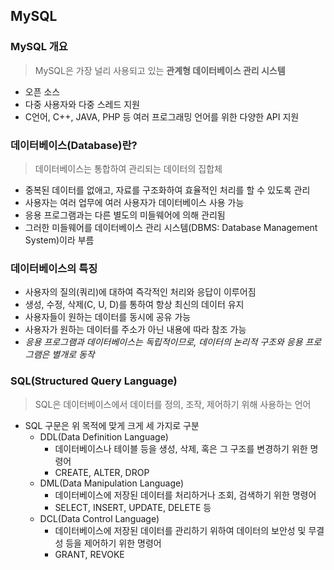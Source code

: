 ## MySQL

### MySQL 개요
> MySQL은 가장 널리 사용되고 있는 **관계형 데이터베이스 관리 시스템**
- 오픈 소스
- 다중 사용자와 다중 스레드 지원
- C언어, C++, JAVA, PHP 등 여러 프로그래밍 언어를 위한 다양한 API 지원

### 데이터베이스(Database)란?
> 데이터베이스는 통합하여 관리되는 데이터의 집합체
- 중복된 데이터를 없애고, 자료를 구조화하여 효율적인 처리를 할 수 있도록 관리
- 사용자는 여러 업무에 여러 사용자가 데이터베이스 사용 가능
- 응용 프로그램과는 다른 별도의 미들웨어에 의해 관리됨
- 그러한 미들웨어를 데이터베이스 관리 시스템(DBMS: Database Management System)이라 부름

### 데이터베이스의 특징
- 사용자의 질의(쿼리)에 대하여 즉각적인 처리와 응답이 이루어짐
- 생성, 수정, 삭제(C, U, D)를 통하여 항상 최신의 데이터 유지
- 사용자들이 원하는 데이터를 동시에 공유 가능
- 사용자가 원하는 데이터를 주소가 아닌 내용에 따라 참조 가능
- *응용 프로그램과 데이터베이스는 독립적이므로, 데이터의 논리적 구조와 응용 프로그램은 별개로 동작*

### SQL(Structured Query Language)
> SQL은 데이터베이스에서 데이터를 정의, 조작, 제어하기 위해 사용하는 언어
- SQL 구문은 위 목적에 맞게 크게 세 가지로 구분
    - DDL(Data Definition Language)
        - 데이터베이스나 테이블 등을 생성, 삭제, 혹은 그 구조를 변경하기 위한 명령어
        - CREATE, ALTER, DROP
    - DML(Data Manipulation Language)
        - 데이터베이스에 저장된 데이터를 처리하거나 조회, 검색하기 위한 명령어
        - SELECT, INSERT, UPDATE, DELETE 등
    - DCL(Data Control Language)
        - 데이터베이스에 저장된 데이터를 관리하기 위하여 데이터의 보안성 및 무결성 등을 제어하기 위한 명령어
        - GRANT, REVOKE